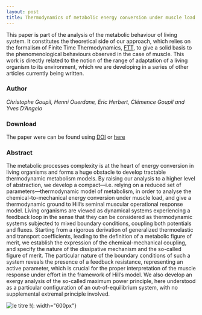 ```yaml
---
layout: post
title: Thermodynamics of metabolic energy conversion under muscle load
---
```


This paper is part of the analysis of the metabolic behaviour of living system. 
It constitutes the theoretical side of our approach, which relies on the formalism of Finite Time Thermodynamics, [FTT](/FTT), to give a solid basis to the phenomenological behaviours observed in the case of muscle. This work is directly related to the notion of the range of adaptation of a living organism to its environment, which we are developing in a series of other articles currently being written. 


### Author

*Christophe Goupil, Henni Ouerdane, Eric Herbert, Clémence Goupil and Yves D’Angelo*

### Download

The paper were can be found using [DOI](https://doi.org/10.1088/1367-2630/ab0223) or [here](https://iopscience.iop.org/article/10.1088/1367-2630/ab0223)

### Abstract

The metabolic processes complexity is at the heart of energy conversion in living organisms and forms a huge obstacle to develop tractable thermodynamic metabolism models. By raising our analysis to a higher level of abstraction, we develop a compact—i.e. relying on a reduced set of parameters—thermodynamic model of metabolism, in order to analyse the chemical-to-mechanical energy conversion under muscle load, and give a thermodynamic ground to Hill’s seminal muscular operational response model. Living organisms are viewed as dynamical systems experiencing a feedback loop in the sense that they can be considered as thermodynamic systems subjected to mixed boundary conditions, coupling both potentials and fluxes. Starting from a rigorous derivation of generalized thermoelastic and transport coefficients, leading to the definition of a metabolic figure of merit, we establish the expression of the chemical-mechanical coupling, and specify the nature of the dissipative mechanism and the so-called figure of merit. The particular nature of the boundary conditions of such a system reveals the presence of a feedback resistance, representing an active parameter, which is crucial for the proper interpretation of the muscle response under effort in the framework of Hill’s model. We also develop an exergy analysis of the so-called maximum power principle, here understood as a particular configuration of an out-of-equilibrium system, with no supplemental extremal principle involved.

![le titre !](images/NJP6.png){: width="600px"}



